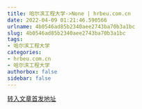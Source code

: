 ```yaml
---
title: 哈尔滨工程大学->None | hrbeu.com.cn
date: 2022-04-09 01:21:46.590566
urlname: 4b0546ad85b2340aee2743ba70b3a1bc
slug: 4b0546ad85b2340aee2743ba70b3a1bc
tags: 
- 哈尔滨工程大学
categories:
- hrbeu.com.cn
- 哈尔滨工程大学
authorbox: false
sidebar: false
---
```





[转入文章首发地址](http://epaper.hljnews.cn/shb/pc/layout/202203/29/node_05.html)